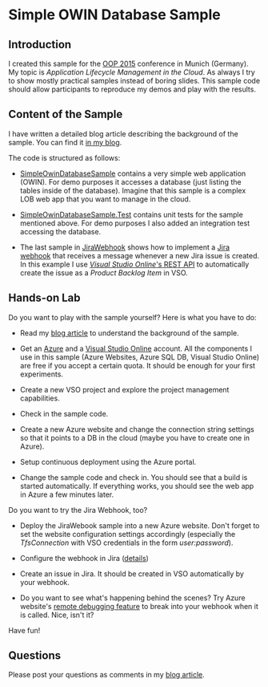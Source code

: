 # Simple OWIN Database Sample

## Introduction

I created this sample for the [OOP 2015](http://www.oop-konferenz.de/oop2015/startseite-englisch/conference.html)
conference in Munich (Germany). My topic is *Application Lifecycle Management in the Cloud*.
As always I try to show mostly practical samples instead of boring slides. 
This sample code should allow participants to reproduce my demos and play with the
results.

## Content of the Sample

I have written a detailed blog article describing the background of the sample.
You can find it [in my blog](http://www.software-architects.com/devblog/2015/01/27/OOP-2015-ALM-in-the-Cloud-with-Visual-Studio-Online-and-Azure).

The code is structured as follows:

* [SimpleOwinDatabaseSample](SimpleOwinDatabaseSample) contains a very simple web
  application (OWIN). For demo purposes it accesses a database (just listing the
  tables inside of the database). Imagine that this sample is a complex LOB web app
  that you want to manage in the cloud.

* [SimpleOwinDatabaseSample.Test](SimpleOwinDatabaseSample.Test) contains 
  unit tests for the sample mentioned above. For demo purposes I also added an
  integration test accessing the database.

* The last sample in [JiraWebhook](JiraWebhook) shows how to implement a 
  [Jira webhook](https://developer.atlassian.com/display/JIRADEV/JIRA+Webhooks+Overview)
  that receives a message whenever a new Jira issue is created. In this
  example I use [*Visual Studio Online*'s REST API](http://www.visualstudio.com/en-us/integrate/reference/reference-vso-overview-vsi) 
  to automatically create the issue as a *Product Backlog Item* in VSO.

## Hands-on Lab

Do you want to play with the sample yourself? Here is what you have to do:

* Read my [blog article](http://www.software-architects.com/devblog/2015/01/27/OOP-2015-ALM-in-the-Cloud-with-Visual-Studio-Online-and-Azure)
  to understand the background of the sample.

* Get an [Azure](http://azure.microsoft.com) and a [Visual Studio Online](http://www.visualstudio.com)
  account. All the components I use in this sample (Azure Websites, Azure SQL DB,
  Visual Studio Online) are free if you accept a certain quota. It should be enough
  for your first experiments.

* Create a new VSO project and explore the project management capabilities.

* Check in the sample code.

* Create a new Azure website and change the connection string settings so that
  it points to a DB in the cloud (maybe you have to create one in Azure).

* Setup continuous deployment using the Azure portal.

* Change the sample code and check in. You should see that a build is started
  automatically. If everything works, you should see the web app in Azure a few
  minutes later.

Do you want to try the Jira Webhook, too?

* Deploy the JiraWebook sample into a new Azure website. Don't forget to set the
  website configuration settings accordingly (especially the *TfsConnection*
  with VSO credentials in the form *user:password*).

* Configure the webhook in Jira ([details](https://developer.atlassian.com/display/JIRADEV/JIRA+Webhooks+Overview))

* Create an issue in Jira. It should be created in VSO automatically by your webhook.

* Do you want to see what's happening behind the scenes? Try Azure website's 
  [remote debugging feature](http://blogs.msdn.com/b/webdev/archive/2013/11/05/remote-debugging-a-window-azure-web-site-with-visual-studio-2013.aspx)
  to break into your webhook when it is called. Nice, isn't it? 

Have fun!

## Questions

Please post your questions as comments in my 
[blog article](http://www.software-architects.com/devblog/2015/01/27/OOP-2015-ALM-in-the-Cloud-with-Visual-Studio-Online-and-Azure).
